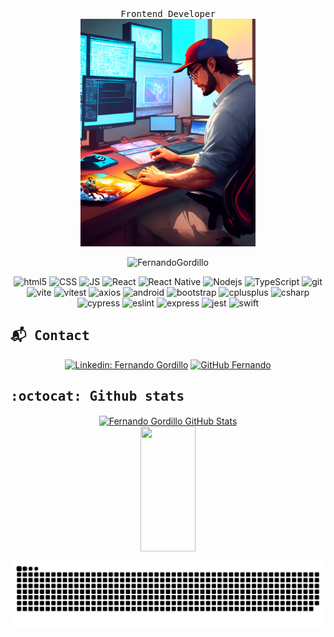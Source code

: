 
<div  align='center'>
  <samp> Frontend Developer </samp> <br>
  <img src="./resources/Default.jpg" width="280">
    <p align="center">
    <img src="https://visitor-badge.glitch.me/badge?page_id=FernandoMG81.visitor-badge" alt="FernandoGordillo" />
  
  </p>
</div>

<div  align='center'>
  <p>
    <img alt="html5" src="https://img.shields.io/badge/-HTML5-E34F26?style=for-the-badge&logo=html5&logoColor=white" />
    <img alt="CSS" src="https://img.shields.io/static/v1?style=for-the-badge&message=CSS3&color=1572B6&logo=CSS3&logoColor=FFFFFF&label=" />
    <img alt="JS" src="https://img.shields.io/badge/-JavaScript-F7E018?style=for-the-badge&logo=JavaScript&logoColor=black" />
    <img alt="React" src="https://img.shields.io/badge/-React-45b8d8?style=for-the-badge&logo=react&logoColor=white" />
    <img alt="React Native" src="https://img.shields.io/badge/-react native-F05032?style=for-the-badge&logo=react&logoColor=white" />
    <img alt="Nodejs" src="https://img.shields.io/badge/-Nodejs-43853d?style=for-the-badge&logo=Node.js&logoColor=white" />
    <img alt="TypeScript" src="https://img.shields.io/badge/-TypeScript-007ACC?style=for-the-badge&logo=typescript&logoColor=white" />
    <img alt="git" src="https://img.shields.io/badge/-Git-F05032?style=for-the-badge&logo=git&logoColor=white" />
    <img alt="vite" src="https://img.shields.io/badge/-vite-5F04B4?style=for-the-badge&logo=vite&logoColor=white" />
    <img alt="vitest" src="https://img.shields.io/badge/-vitest-5F04B4?style=for-the-badge&logo=vitest&logoColor=white" />
    <img alt="axios" src="https://img.shields.io/badge/-axios-white?style=for-the-badge&logo=axios&logoColor=purple" />
    <img alt="android" src="https://img.shields.io/badge/-Android-43853d?style=for-the-badge&logo=android&logoColor=white" />
    <img alt="bootstrap" src="https://img.shields.io/badge/-bootstrap-585858?style=for-the-badge&logo=bootstrap&logoColor=%2301A9DB" />
    <img alt="cplusplus" src="https://img.shields.io/badge/-c++-1572B6?style=for-the-badge&logo=cplusplus&logoColor=white" />
    <img alt="csharp" src="https://img.shields.io/badge/-C%23-A901DB?style=for-the-badge&logo=csharp&logoColor=white" />
    <img alt="cypress" src="https://img.shields.io/badge/-cypress-43853d?style=for-the-badge&logo=cypress&logoColor=white" />
    <img alt="eslint" src="https://img.shields.io/badge/-eslint-F05032?style=for-the-badge&logo=eslint&logoColor=white" />
    <img alt="express" src="https://img.shields.io/badge/-express-F7E018?style=for-the-badge&logo=express&logoColor=black" />
    <img alt="jest" src="https://img.shields.io/badge/-jest-DF0101?style=for-the-badge&logo=jest&logoColor=white" />
    <img alt="swift" src="https://img.shields.io/badge/-swift-F05032?style=for-the-badge&logo=swift&logoColor=white" />

  </p>
</div>

## <samp> :mailbox_with_mail: Contact </samp> ##

<div  align='center'>

[![Linkedin: Fernando Gordillo](https://img.shields.io/badge/-FernandoMG-blue?style=flat-square&logo=Linkedin&logoColor=white&link=https://www.linkedin.com/in/fernando-martin-gordillo-01779a171/)](https://www.linkedin.com/in/fernando-martin-gordillo-01779a171/)
[![GitHub Fernando](https://img.shields.io/github/followers/FernandoMG81?label=follow&style=social)](https://github.com/FernandoMG81)

</div>

## <samp> :octocat: Github stats </samp> ##

<div align='center'>
<a href="https://github.com/FernandoMG81">
  <img align="center" src="https://github-readme-stats.vercel.app/api?username=FernandoMG81&theme=nightowl&show_icons=true" alt="Fernando Gordillo GitHub Stats" width="50%" height="200px"/>
</a>
</div>
<div  align='center'>
<a href="https://github.com/FernandoMG81">
  <img align="center" src="https://github-readme-stats.vercel.app/api/top-langs/?username=FernandoMG81&theme=nightowl&layout=compact" width="42%" height="200px"/>
</a>
</div>

![snake gif](https://github.com/fernandomg81/fernandomg81/blob/output/github-snake.svg)

<!--
**FernandoMG81/FernandoMG81** is a ✨ _special_ ✨ repository because its `README.md` (this file) appears on your GitHub profile.
Here are some ideas to get you started:

- 🔭 I’m currently working on ...
- 🌱 I’m currently learning ...
- 👯 I’m looking to collaborate on ...
- 🤔 I’m looking for help with ...
- 💬 Ask me about ...
- 📫 How to reach me: ...
- 😄 Pronouns: ...
- ⚡ Fun fact: ...
-->
